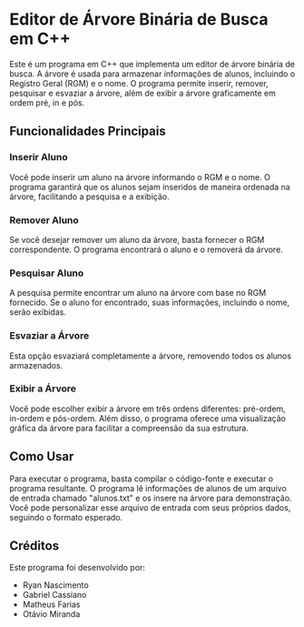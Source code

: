 # Editor de Árvore Binária de Busca em C++

Este é um programa em C++ que implementa um editor de árvore binária de busca. A árvore é usada para armazenar informações de alunos, incluindo o Registro Geral (RGM) e o nome. O programa permite inserir, remover, pesquisar e esvaziar a árvore, além de exibir a árvore graficamente em ordem pré, in e pós.

## Funcionalidades Principais

### Inserir Aluno

Você pode inserir um aluno na árvore informando o RGM e o nome. O programa garantirá que os alunos sejam inseridos de maneira ordenada na árvore, facilitando a pesquisa e a exibição.

### Remover Aluno

Se você desejar remover um aluno da árvore, basta fornecer o RGM correspondente. O programa encontrará o aluno e o removerá da árvore.

### Pesquisar Aluno

A pesquisa permite encontrar um aluno na árvore com base no RGM fornecido. Se o aluno for encontrado, suas informações, incluindo o nome, serão exibidas.

### Esvaziar a Árvore

Esta opção esvaziará completamente a árvore, removendo todos os alunos armazenados.

### Exibir a Árvore

Você pode escolher exibir a árvore em três ordens diferentes: pré-ordem, in-ordem e pós-ordem. Além disso, o programa oferece uma visualização gráfica da árvore para facilitar a compreensão da sua estrutura.

## Como Usar

Para executar o programa, basta compilar o código-fonte e executar o programa resultante. O programa lê informações de alunos de um arquivo de entrada chamado "alunos.txt" e os insere na árvore para demonstração. Você pode personalizar esse arquivo de entrada com seus próprios dados, seguindo o formato esperado.

## Créditos

Este programa foi desenvolvido por:

- Ryan Nascimento
- Gabriel Cassiano
- Matheus Farias
- Otávio Miranda
